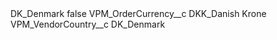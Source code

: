 <?xml version="1.0" encoding="UTF-8"?>
<CustomMetadata xmlns="http://soap.sforce.com/2006/04/metadata" xmlns:xsi="http://www.w3.org/2001/XMLSchema-instance" xmlns:xsd="http://www.w3.org/2001/XMLSchema">
    <label>DK_Denmark</label>
    <protected>false</protected>
    <values>
        <field>VPM_OrderCurrency__c</field>
        <value xsi:type="xsd:string">DKK_Danish Krone</value>
    </values>
    <values>
        <field>VPM_VendorCountry__c</field>
        <value xsi:type="xsd:string">DK_Denmark</value>
    </values>
</CustomMetadata>
